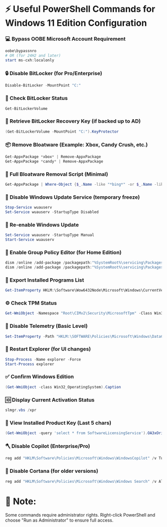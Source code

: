 # ⚡ Useful PowerShell Commands for Windows 11 Edition Configuration

### 💻 Bypass OOBE Microsoft Account Requirement
```powershell
oobe\bypassnro
# OR (for 24H2 and later)
start ms-cxh:localonly
```

### 🔒 Disable BitLocker (for Pro/Enterprise)
```powershell
Disable-BitLocker -MountPoint "C:"
```

### 🔐 Check BitLocker Status
```powershell
Get-BitLockerVolume
```

### 🧠 Retrieve BitLocker Recovery Key (if backed up to AD)
```powershell
(Get-BitLockerVolume -MountPoint "C:").KeyProtector
```

### 📦 Remove Bloatware (Example: Xbox, Candy Crush, etc.)
```powershell
Get-AppxPackage *xbox* | Remove-AppxPackage
Get-AppxPackage *candy* | Remove-AppxPackage
```

### 🧹 Full Bloatware Removal Script (Minimal)
```powershell
Get-AppxPackage | Where-Object {$_.Name -like "*bing*" -or $_.Name -like "*xbox*" -or $_.Name -like "*zune*" -or $_.Name -like "*candy*"} | Remove-AppxPackage
```

### 🛑 Disable Windows Update Service (temporary freeze)
```powershell
Stop-Service wuauserv
Set-Service wuauserv -StartupType Disabled
```

### 🔄 Re-enable Windows Update
```powershell
Set-Service wuauserv -StartupType Manual
Start-Service wuauserv
```

### 🧰 Enable Group Policy Editor (for Home Edition)
```powershell
dism /online /add-package /packagepath:"%SystemRoot%\servicing\Packages\Microsoft-Windows-GroupPolicy-ClientExtensions-Package~*.cab"
dism /online /add-package /packagepath:"%SystemRoot%\servicing\Packages\Microsoft-Windows-GroupPolicy-ClientTools-Package~*.cab"
```

### 📎 Export Installed Programs List
```powershell
Get-ItemProperty HKLM:\Software\Wow6432Node\Microsoft\Windows\CurrentVersion\Uninstall\* | Select-Object DisplayName, DisplayVersion, Publisher | Format-Table –AutoSize
```

### ⚙️ Check TPM Status
```powershell
Get-WmiObject -Namespace "Root\CIMv2\Security\MicrosoftTpm" -Class Win32_Tpm | Select *
```

### 🧱 Disable Telemetry (Basic Level)
```powershell
Set-ItemProperty -Path "HKLM:\SOFTWARE\Policies\Microsoft\Windows\DataCollection" -Name AllowTelemetry -Value 0
```

### 🔄 Restart Explorer (for UI changes)
```powershell
Stop-Process -Name explorer -Force
Start-Process explorer
```

### ✅ Confirm Windows Edition
```powershell
(Get-WmiObject -class Win32_OperatingSystem).Caption
```

### 🆔 Display Current Activation Status
```powershell
slmgr.vbs /xpr
```

### 🪪 View Installed Product Key (Last 5 chars)
```powershell
(Get-WmiObject -query 'select * from SoftwareLicensingService').OA3xOriginalProductKey
```

### 🪓 Disable Copilot (Enterprise/Pro)
```powershell
reg add "HKLM\Software\Policies\Microsoft\Windows\WindowsCopilot" /v TurnOffWindowsCopilot /t REG_DWORD /d 1 /f
```

### 🚫 Disable Cortana (for older versions)
```powershell
reg add "HKLM\Software\Policies\Microsoft\Windows\Windows Search" /v AllowCortana /t REG_DWORD /d 0 /f
```

# 📌 Note:
Some commands require administrator rights. Right-click PowerShell and choose "Run as Administrator" to ensure full access.
